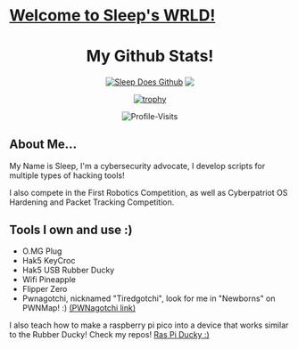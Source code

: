 <h1>
  <u>
  Welcome to Sleep's WRLD!
  </u>
</h1>

<!-- !GITHUB STATS! -->
<div align="center">
<h1>
My Github Stats!
</h1>
<a href="https://github.com/Sl66p"><img align="center" src="https://github-readme-stats.vercel.app/api?username=Sl66p&show_icons=true&count_private=true&include_all_commits=true&theme=onedark&hide_border=true" alt="Sleep Does Github" /></a>  <a href="https://github.com/Sl66p"><img align="center" src="https://github-readme-stats.vercel.app/api/top-langs/?username=Sl66p&layout=compact&theme=onedark&hide_border=true" /></a> 

[![trophy](https://github-profile-trophy.vercel.app/?username=Sl66p&theme=onedark&no-frame=true)](https://github.com/Sl66p)

![Profile-Visits](https://profile-counter.glitch.me/Sl66p/count.svg)
</div>

<!-- !ABOUT ME! -->
<section id="about me" class="h2">
  <h2>About Me...</h2>
  <p>
    My Name is Sleep, I'm a cybersecurity advocate, I develop scripts for multiple types of hacking tools!
  </p>
  <p>
    I also compete in the First Robotics Competition, as well as Cyberpatriot OS Hardening and Packet Tracking Competition.
  </p>
</section>
  
<!-- !Tools! -->
<section id="tools" class="h2">
  <h2>Tools I own and use :)</h2>
  <ul>
    <li>O.MG Plug</li>
    <li>Hak5 KeyCroc</li>
    <li>Hak5 USB Rubber Ducky</li>
    <li>Wifi Pineapple</li>
    <li>Flipper Zero</li>
    <li>Pwnagotchi, nicknamed "Tiredgotchi", look for me in "Newborns" on PWNMap! :) <a href="https://pwnagotchi.ai/" target="_blank">(PWNagotchi link)</a></li>
  </ul>
  <p>
     I also teach how to make a raspberry pi pico into a device that works similar to the Rubber Ducky! Check my repos!
        <a href="https://github.com/Sl66p/Ras-Pi-Pico-HID-Manipulator" target="_blank">Ras Pi Ducky :)</a>
  </p>
